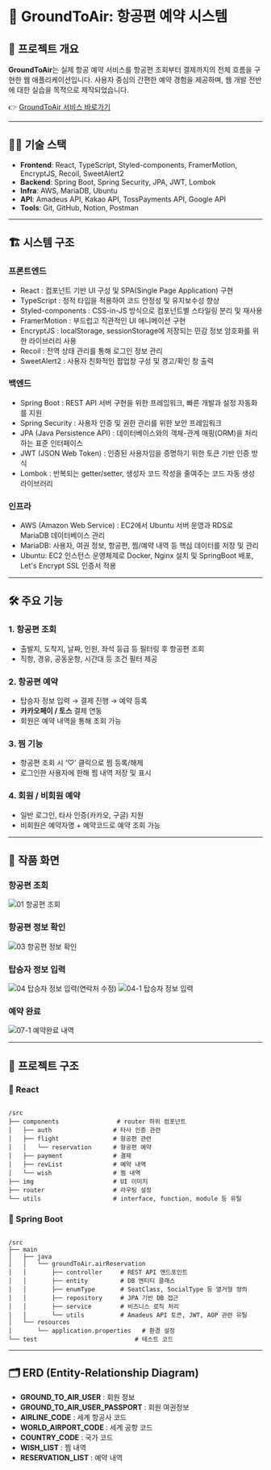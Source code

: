 # 🚀 GroundToAir: 항공편 예약 시스템

## 📌 프로젝트 개요  
**GroundToAir**는 실제 항공 예약 서비스를 항공편 조회부터 결제까지의 전체 흐름을 구현한 웹 애플리케이션입니다. 사용자 중심의 간편한 예약 경험을 제공하며, 웹 개발 전반에 대한 실습을 목적으로 제작되었습니다.

👉 [GroundToAir 서비스 바로가기](https://rkddn0301.github.io/GroundToAir/)

---

## 🧑‍💻 기술 스택  

- **Frontend**: React, TypeScript, Styled-components, FramerMotion, EncryptJS, Recoil, SweetAlert2
- **Backend**: Spring Boot, Spring Security, JPA, JWT, Lombok
- **Infra**: AWS, MariaDB, Ubuntu
- **API**: Amadeus API, Kakao API, TossPayments API, Google API
- **Tools**: Git, GitHub, Notion, Postman  

---

## 🏗️ 시스템 구조  

### 프론트엔드
- React : 컴포넌트 기반 UI 구성 및 SPA(Single Page Application) 구현
- TypeScript : 정적 타입을 적용하여 코드 안정성 및 유지보수성 향상
- Styled-components : CSS-in-JS 방식으로 컴포넌트별 스타일링 분리 및 재사용
- FramerMotion : 부드럽고 직관적인 UI 애니메이션 구현
- EncryptJS : localStorage, sessionStorage에 저장되는 민감 정보 암호화를 위한 라이브러리 사용
- Recoil : 전역 상태 관리를 통해 로그인 정보 관리
- SweetAlert2 : 사용자 친화적인 팝업창 구성 및 경고/확인 창 출력

### 백엔드  
- Spring Boot : REST API 서버 구현을 위한 프레임워크, 빠른 개발과 설정 자동화를 지원
- Spring Security : 사용자 인증 및 권한 관리를 위한 보안 프레임워크
- JPA (Java Persistence API) : 데이터베이스와의 객체-관계 매핑(ORM)을 처리하는 표준 인터페이스
- JWT (JSON Web Token) : 인증된 사용자임을 증명하기 위한 토큰 기반 인증 방식
- Lombok : 반복되는 getter/setter, 생성자 코드 작성을 줄여주는 코드 자동 생성 라이브러리

### 인프라
- AWS (Amazon Web Service) : EC2에서 Ubuntu 서버 운영과 RDS로 MariaDB 데이터베이스 관리
- MariaDB: 사용자, 여권 정보, 항공편, 찜/예약 내역 등 핵심 데이터를 저장 및 관리
- Ubuntu: EC2 인스턴스 운영체제로 Docker, Nginx 설치 및 SpringBoot 배포, Let's Encrypt SSL 인증서 적용
  
---

## 🛠️ 주요 기능  

### 1. 항공편 조회  
- 출발지, 도착지, 날짜, 인원, 좌석 등급 등 필터링 후 항공편 조회  
- 직항, 경유, 공동운항, 시간대 등 조건 필터 제공

### 2. 항공편 예약  
- 탑승자 정보 입력 → 결제 진행 → 예약 등록  
- **카카오페이 / 토스** 결제 연동
- 회원은 예약 내역을 통해 조회 가능

### 3. 찜 기능  
- 항공편 조회 시 ‘♡’ 클릭으로 찜 등록/해제  
- 로그인한 사용자에 한해 찜 내역 저장 및 표시  

### 4. 회원 / 비회원 예약  
- 일반 로그인, 타사 인증(카카오, 구글) 지원  
- 비회원은 예약자명 + 예약코드로 예약 조회 가능  

---

## 📸 작품 화면
### 항공편 조회
![01  항공편 조회](https://github.com/user-attachments/assets/2a47352e-f468-43a6-a189-ebadcea8cdf4)


### 항공편 정보 확인
![03  항공편 정보 확인](https://github.com/user-attachments/assets/a31062ef-9977-44ab-bc4c-41147cecdfb5)


### 탑승자 정보 입력
![04  탑승자 정보 입력(연락처 수정)](https://github.com/user-attachments/assets/6328cc6e-b58d-4a74-89a9-a54e6eed5e8f) 
![04-1  탑승자 정보 입력](https://github.com/user-attachments/assets/8646a742-6bff-4226-ab41-f2161a1a20c7)


### 예약 완료
![07-1  예약완료 내역](https://github.com/user-attachments/assets/c9ab7039-6369-4dc9-876e-7c24ddafbf6c)


---

## 📂 프로젝트 구조  

### 💠 React
<pre><code> 
/src
├── components                # router 하위 컴포넌트
│   ├── auth                 # 타사 인증 관련
│   ├── flight               # 항공편 관련
│   │   └── reservation      # 항공편 예약
│   ├── payment              # 결제
│   ├── revList              # 예약 내역
│   └── wish                 # 찜 내역
├── img                      # UI 이미지
├── router                   # 라우팅 설정
└── utils                    # interface, function, module 등 유틸
</code></pre>

### 🧩 Spring Boot
<pre><code> 
/src
├── main
│   ├── java
│   │   └── groundToAir.airReservation
│   │       ├── controller     # REST API 엔드포인트
│   │       ├── entity         # DB 엔티티 클래스
│   │       ├── enumType       # SeatClass, SocialType 등 열거형 정의
│   │       ├── repository     # JPA 기반 DB 접근
│   │       ├── service        # 비즈니스 로직 처리
│   │       └── utils          # Amadeus API 토큰, JWT, AOP 관련 유틸
│   └── resources
│       └── application.properties   # 환경 설정
└── test                           # 테스트 코드
</code></pre>

---

## 🗂️ ERD (Entity-Relationship Diagram)  

- **GROUND_TO_AIR_USER** : 회원 정보
- **GROUND_TO_AIR_USER_PASSPORT** : 회원 여권정보
- **AIRLINE_CODE** : 세계 항공사 코드
- **WORLD_AIRPORT_CODE** : 세계 공항 코드
- **COUNTRY_CODE** : 국가 코드
- **WISH_LIST** : 찜 내역
- **RESERVATION_LIST** : 예약 내역

